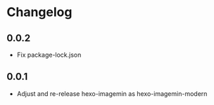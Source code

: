 # Changelog

## 0.0.2

- Fix package-lock.json

## 0.0.1

- Adjust and re-release hexo-imagemin as hexo-imagemin-modern
